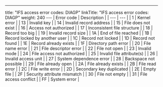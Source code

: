 ---
title: "IFS access error codes: DIAGP"
linkTitle: "IFS access error codes: DIAGP"
weight: 240
--- | Error code  | Description  |
| --- | --- |
| 1  | Kernel error  |
| 13  | Invalid key  |
| 14  | Invalid record address  |
| 15  | File does not exist  |
| 16  | Access not authorized  |
| 17  | Inconsistent file structure  |
| 18  | Record too big  |
| 19  | Invalid record size  |
| 1A  | End of file reached  |
| 1B  | Record locked by another user  |
| 1C  | Record not locked  |
| 1D  | Record not found  |
| 1E  | Record already exists  |
| 1F  | Directory path error  |
| 20  | File name error  |
| 21  | File descriptor error  |
| 22  | File not open  |
| 23  | Invalid mode  |
| 24  | File access not authorized  |
| 25  | Invalid file attribute(s)  |
| 26  | Invalid access unit  |
| 27  | System dependence error  |
| 28  | Backspace not possible  |
| 29  | File already open  |
| 2A  | File already exists  |
| 2B  | File read error  |
| 2C  | File write error  |
| 2D  | Secondary key duplicated  |
| 2E  | Empty file  |
| 2F  | Security attribute mismatch  |
| 30  | File not empty  |
| 31  | File access conflict  |
| FF  | System error  |

